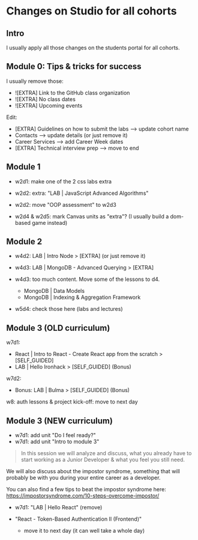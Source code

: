 

# Changes on Studio for all cohorts


## Intro

I usually apply all those changes on the students portal for all cohorts.





## Module 0: Tips & tricks for success


I usually remove those:
- ![EXTRA] Link to  the GitHub class organization
- ![EXTRA] No class dates
- ![EXTRA] Upcoming events


Edit:
- [EXTRA] Guidelines on how to submit the labs --> update cohort name
- Contacts --> update details (or just remove it)
- Career Services --> add Career Week dates
- [EXTRA] Technical interview prep --> move to end


## Module 1

- w2d1: make one of the 2 css labs extra
- w2d2: extra: "LAB | JavaScript Advanced Algorithms"

- w2d2: move "OOP assessment" to w2d3

- w2d4 & w2d5: mark Canvas units as "extra"? (I usually build a dom-based game instead)


## Module 2

- w4d2: LAB | Intro Node > [EXTRA] (or just remove it)

- w4d3: LAB | MongoDB - Advanced Querying > [EXTRA] 

- w4d3: too much content. Move some of the lessons to d4.
  - MongoDB | Data Models
  - MongoDB | Indexing & Aggregation Framework

- w5d4: check those here (labs and lectures)


## Module 3 (OLD curriculum)

w7d1:
- React | Intro to React - Create React app from the scratch  > [SELF_GUIDED] 
- LAB | Hello Ironhack > [SELF_GUIDED] (Bonus)

w7d2:
- Bonus: LAB | Bulma > [SELF_GUIDED] (Bonus)


w8: auth lessons & project kick-off: move to next day


## Module 3 (NEW curriculum)

- w7d1: add unit "Do I feel ready?"
- w7d1: add unit "Intro to module 3"

>
> In this session we will analyze and discuss, what  you already have to start working as a Junior Developer & what you feel you still need. 

We will also discuss about the impostor syndrome, something that will probably be with you during your entire career as a developer.

You can also find a few tips to beat the impostor syndrome here: https://impostorsyndrome.com/10-steps-overcome-impostor/
>


- w7d1: "LAB | Hello React" (remove)


- "React - Token-Based Authentication II (Frontend)"
  - move it to next day (it can well take a whole day)

